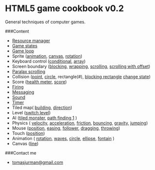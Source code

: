 # HTML5 game cookbook v0.2

General techniques of computer games.

###Content
- [Resource manager](#)
- [Game states](#)
- [Game loop](#)
- Sprite ([animation](#), [canvas](#), [rotation](#))
- Keyboard control ([conditional](#), [array](#))
- Screen boundary ([blocking](#), [wrapping](#), [scrolling](#), [scrolling with offset](#))
- [Paralax scrolling](#)
- Collision ([point](#), [circle](#), rectangle(#), [blocking rectangle](#) [change state](#))
- Score ([health meter](#), [score](#))
- [Firing](#)
- [Messaging](#)
- [Sound](#)
- [Timer](#)
- Tiled map( [building](#), [direction](#))
- Level ([switch level](#))
- AI ([tiled monster](#), [path finding 1](#) )
- Physics ( [velocity](#), [acceleration](#), [friction](#), [bouncing](#), [gravity](#), [jumping](#))
- Mouse ([position](#), [easing](#), [follower](#), [dragging](#), [throwing](#))
- Touch ([position](#))
- Animation ( [rotation](#), [waves](#), [circle](#), [ellipse](#), [fontain](#) )
- Canvas ([line](#))


###Contact me
- tomasjurman@gmail.com


